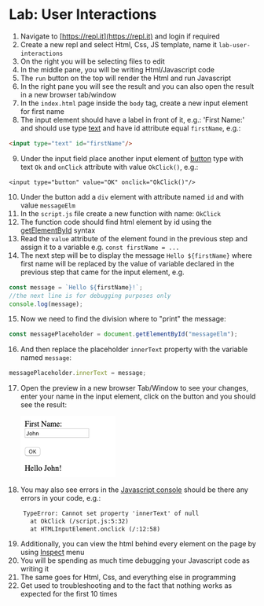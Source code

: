 # Lab: User Interactions

1. Navigate to [https://repl.it](https://repl.it) and login if required
2. Create a new repl and select Html, Css, JS template, name it `lab-user-interactions`
3. On the right you will be selecting files to edit
4. In the middle pane, you will be writing Html/Javascript code
5. The `run` button on the top will render the Html and run Javascript
6. In the right pane you will see the result and you can also open the result in a new browser tab/window
7. In the `index.html` page inside the `body` tag, create a new input element for first name
8. The input element should have a label in front of it, e.g.: 'First Name:' and should use type [text](https://developer.mozilla.org/en-US/docs/Web/HTML/Element/input/text) and have id attribute equal `firstName`, e.g.:
```html
<input type="text" id="firstName"/>
```
9. Under the input field place another input element of [button](https://www.w3schools.com/tags/tag_button.asp) type with text `Ok` and `onClick` attribute with value `OkClick()`, e.g.:
```
<input type="button" value="OK" onclick="OkClick()"/>
```
10. Under the button add a `div` element with attribute named `id` and with value `messageElm`
11. In the `script.js` file create a new function with name: `OkClick`
12. The function code should find html element by id using the [getElementById](https://www.w3schools.com/jsref/met_document_getelementbyid.asp) syntax
13. Read the `value` attribute of the element found in the previous step and assign it to a variable e.g. `const firstName = ...`
14. The next step will be to display the message `Hello ${firstName}` where first name will be replaced by the value of variable declared in the previous step that came for the input element, e.g.
  ```javascript
  const message = `Hello ${firstName}!`;
  //the next line is for debugging purposes only
  console.log(message);
  ```
15. Now we need to find the division where to "print" the message:
```javascript
const messagePlaceholder = document.getElementById("messageElm");
```
16. And then replace the placeholder `innerText` property with the variable named `message`:
```javascript
messagePlaceholder.innerText = message;
```
17. Open the preview in a new browser Tab/Window to see your changes, enter your name in the input element, click on the button and you should see the result: 

    ![](../.gitbook/assets/lab-user-interactions.png)

18. You may also see errors in the [Javascript console](https://www.webucator.com/how-to/how-open-google-chromes-javascript-console.cfm) should be there any errors in your code, e.g.:
```
    TypeError: Cannot set property 'innerText' of null
      at OkClick (/script.js:5:32)
      at HTMLInputElement.onclick (/:12:58)
```
19. Additionally, you can view the html behind every element on the page by using [Inspect](https://www.geeksforgeeks.org/chrome-inspect-element-tool-shortcut/) menu
20. You will be spending as much time debugging your Javascript code as writing it
22. The same goes for Html, Css, and everything else in programming
23. Get used to troubleshooting and to the fact that nothing works as expected for the first 10 times